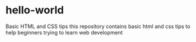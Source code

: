 # hello-world
Basic HTML and CSS tips
this repository contains basic html and css tips to help beginners trying to learn web development
